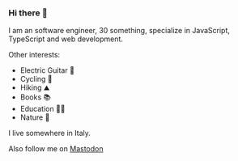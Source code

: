 ### Hi there 👋

I am an software engineer, 30 something, specialize in JavaScript, TypeScript and web development.

Other interests:
- Electric Guitar 🎸
- Cycling 🚵
- Hiking ⛰️
- Books 📚
- Education 👨‍🏫
- Nature 🍂

I live somewhere in Italy.

Also follow me on <a rel="me" href="https://webperf.social/@mariopisaturo"> Mastodon</a>


<!--
**MarioPisaturo/MarioPisaturo** is a ✨ _special_ ✨ repository because its `README.md` (this file) appears on your GitHub profile.

Here are some ideas to get you started:

- 🔭 I’m currently working on ...
- 🌱 I’m currently learning ...
- 👯 I’m looking to collaborate on ...
- 🤔 I’m looking for help with ...
- 💬 Ask me about ...
- 📫 How to reach me: ...
- 😄 Pronouns: ...
- ⚡ Fun fact: ...
-->
